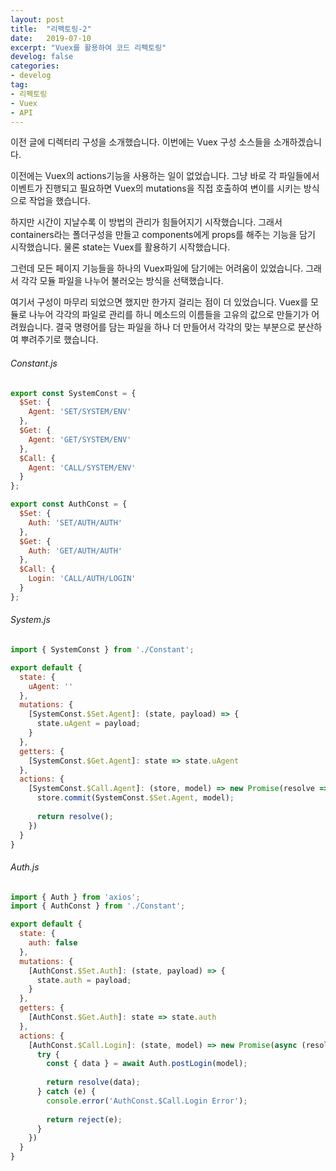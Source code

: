 ```yaml
---
layout: post
title:  "리펙토링-2"
date:   2019-07-10
excerpt: "Vuex를 활용하여 코드 리펙토링"
develog: false
categories:
- develog
tag:
- 리펙토링
- Vuex
- API
---
```


이전 글에 디렉터리 구성을 소개했습니다. 이번에는 Vuex 구성 소스들을 소개하겠습니다.

이전에는 Vuex의 actions기능을 사용하는 일이 없었습니다. 그냥 바로 각 파일들에서 이벤트가 진행되고 필요하면 Vuex의 mutations을 직접 호출하여 변이를 시키는 방식으로 작업을 했습니다.

하지만 시간이 지날수록 이 방법의 관리가 힘들어지기 시작했습니다. 그래서 containers라는 폴더구성을 만들고 components에게 props를 해주는 기능을 담기 시작했습니다. 물론 state는 Vuex를 활용하기 시작했습니다.

그런데 모든 페이지 기능들을 하나의 Vuex파일에 담기에는 어려움이 있었습니다. 그래서 각각 모듈 파일을 나누어 불러오는 방식을 선택했습니다.

여기서 구성이 마무리 되었으면 했지만 한가지 걸리는 점이 더 있었습니다. Vuex를 모듈로 나누어 각각의 파일로 관리를 하니 메소드의 이름들을 고유의 값으로 만들기가 어려웠습니다. 결국 명령어를 담는 파일을 하나 더 만들어서 각각의 맞는 부분으로 분산하여 뿌려주기로 했습니다.

###### Constant.js
```javascript
export const SystemConst = {
  $Set: {
    Agent: 'SET/SYSTEM/ENV'
  },
  $Get: {
    Agent: 'GET/SYSTEM/ENV'
  },
  $Call: {
    Agent: 'CALL/SYSTEM/ENV'
  }
};

export const AuthConst = {
  $Set: {
    Auth: 'SET/AUTH/AUTH'
  },
  $Get: {
    Auth: 'GET/AUTH/AUTH'
  },
  $Call: {
    Login: 'CALL/AUTH/LOGIN'
  }
};
```

###### System.js
```javascript
import { SystemConst } from './Constant';

export default {
  state: {
    uAgent: ''
  },
  mutations: {
    [SystemConst.$Set.Agent]: (state, payload) => {
      state.uAgent = payload;
    }
  },
  getters: {
    [SystemConst.$Get.Agent]: state => state.uAgent
  },
  actions: {
    [SystemConst.$Call.Agent]: (store, model) => new Promise(resolve => {
      store.commit(SystemConst.$Set.Agent, model);
      
      return resolve();
    })
  }
}
```

###### Auth.js
```javascript
import { Auth } from 'axios';
import { AuthConst } from './Constant';

export default {
  state: {
    auth: false
  },
  mutations: {
    [AuthConst.$Set.Auth]: (state, payload) => {
      state.auth = payload;
    }
  },
  getters: {
    [AuthConst.$Get.Auth]: state => state.auth
  },
  actions: {
    [AuthConst.$Call.Login]: (state, model) => new Promise(async (resolve, reject) => {
      try {
        const { data } = await Auth.postLogin(model);
        
        return resolve(data);
      } catch (e) {
        console.error('AuthConst.$Call.Login Error');
        
        return reject(e);
      }
    })
  }
}
```
